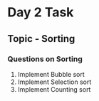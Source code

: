 # Day 2 Task 

## Topic - Sorting

### Questions on Sorting

1. Implement Bubble sort
2. Implement Selection sort
3. Implement Counting sort